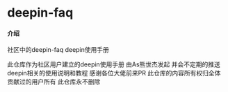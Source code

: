 # deepin-faq

#### 介绍
社区中的deepin-faq  deepin使用手册

此仓库作为社区用户建立的deepin使用手册 由As熊世杰发起 并会不定期的推送deepin相关的使用说明和教程
感谢各位大佬前来PR 
此仓库的内容所有权归全体贡献过的用户所有 此仓库永不删除

